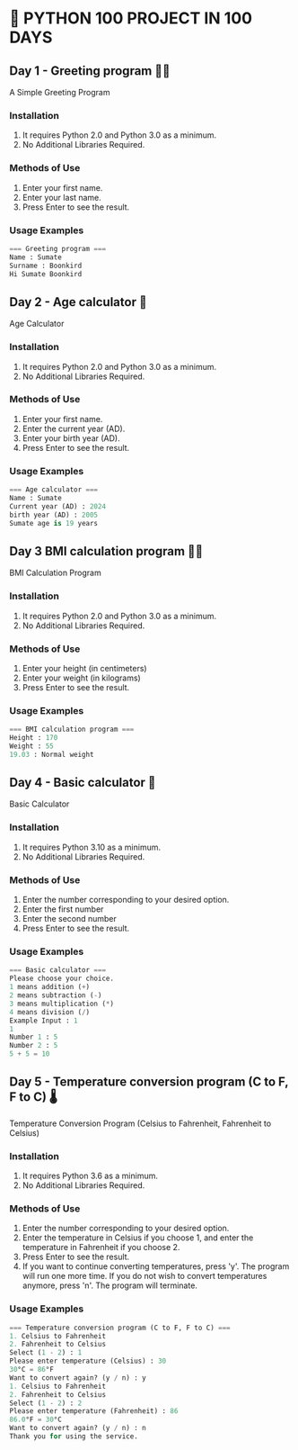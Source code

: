 # 🎯 PYTHON 100 PROJECT IN 100 DAYS

## Day 1 - Greeting program 👋🏻
A Simple Greeting Program

### Installation
1. It requires Python 2.0 and Python 3.0 as a minimum.
2. No Additional Libraries Required.

### Methods of Use
1. Enter your first name.
2. Enter your last name.
3. Press Enter to see the result.

### Usage Examples
```python
=== Greeting program ===
Name : Sumate
Surname : Boonkird
Hi Sumate Boonkird
```

## Day 2 - Age calculator 👀
Age Calculator

### Installation
1. It requires Python 2.0 and Python 3.0 as a minimum.
2. No Additional Libraries Required.

### Methods of Use
1. Enter your first name.
2. Enter the current year (AD).
3. Enter your birth year (AD).
4. Press Enter to see the result.

### Usage Examples
``` python
=== Age calculator ===
Name : Sumate
Current year (AD) : 2024
birth year (AD) : 2005
Sumate age is 19 years
```

## Day 3 BMI calculation program 💪🏻
BMI Calculation Program

### Installation
1. It requires Python 2.0 and Python 3.0 as a minimum.
2. No Additional Libraries Required.

### Methods of Use
1. Enter your height (in centimeters)
2. Enter your weight (in kilograms)
3. Press Enter to see the result.

### Usage Examples
```python
=== BMI calculation program ===
Height : 170
Weight : 55
19.03 : Normal weight
```

## Day 4 - Basic calculator 🧮
Basic Calculator

### Installation
1. It requires Python 3.10 as a minimum.
2. No Additional Libraries Required.

### Methods of Use
1. Enter the number corresponding to your desired option.
2. Enter the first number
3. Enter the second number
4. Press Enter to see the result.

### Usage Examples
```python
=== Basic calculator ===
Please choose your choice.
1 means addition (+)
2 means subtraction (-)
3 means multiplication (*)
4 means division (/)
Example Input : 1
1
Number 1 : 5
Number 2 : 5
5 + 5 = 10
```

## Day 5 - Temperature conversion program (C to F, F to C) 🌡️
Temperature Conversion Program (Celsius to Fahrenheit, Fahrenheit to Celsius)

### Installation
1. It requires Python 3.6 as a minimum.
2. No Additional Libraries Required.

### Methods of Use
1. Enter the number corresponding to your desired option.
2. Enter the temperature in Celsius if you choose 1, and enter the temperature in Fahrenheit if you choose 2.
3. Press Enter to see the result.
4. If you want to continue converting temperatures, press 'y'. The program will run one more time. If you do not wish to convert temperatures anymore, press 'n'. The program will terminate.

### Usage Examples
```python
=== Temperature conversion program (C to F, F to C) ===
1. Celsius to Fahrenheit
2. Fahrenheit to Celsius
Select (1 - 2) : 1
Please enter temperature (Celsius) : 30
30°C = 86°F
Want to convert again? (y / n) : y
1. Celsius to Fahrenheit
2. Fahrenheit to Celsius
Select (1 - 2) : 2
Please enter temperature (Fahrenheit) : 86
86.0°F = 30°C
Want to convert again? (y / n) : n
Thank you for using the service.
```